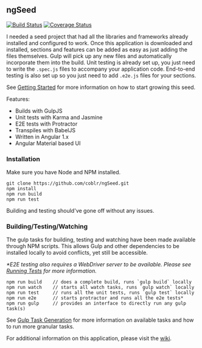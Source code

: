 ## ngSeed

[![Build Status](https://travis-ci.org/coblr/ngSeed.svg?branch=master)](https://travis-ci.org/coblr/ngSeed)
[![Coverage Status](https://coveralls.io/repos/github/coblr/ngSeed/badge.svg?branch=master)](https://coveralls.io/github/coblr/ngSeed?branch=master)

I needed a seed project that had all the libraries and frameworks already installed and configured to work. Once this application is downloaded and installed, sections and features can be added as easy as just adding the files themselves. Gulp will pick up any new files and automatically incorporate them into the build. Unit testing is already set up, you just need to write the `.spec.js` files to accompany your application code. End-to-end testing is also set up so you just need to add `.e2e.js` files for your sections.

See [Getting Started](https://github.com/coblr/ngSeed/wiki/Getting-Started) for more information on how to start growing this seed.

Features:
 - Builds with GulpJS
 - Unit tests with Karma and Jasmine
 - E2E tests with Protractor
 - Transpiles with BabelJS
 - Written in Angular 1.x
 - Angular Material based UI

### Installation

Make sure you have Node and NPM installed.

```
git clone https://github.com/coblr/ngSeed.git
npm install
npm run build
npm run test
```

Building and testing should've gone off without any issues.

### Building/Testing/Watching

The gulp tasks for building, testing and watching have been made available through NPM scripts. This allows Gulp and other dependencies to be installed locally to avoid conflicts, yet still be accessible.

_*E2E testing also requires a WebDriver server to be available. Please see [Running Tests](https://github.com/coblr/ngSeed/wiki/Running-Tests) for more information._

```
npm run build    // does a complete build, runs `gulp build` locally
npm run watch    // starts all watch tasks, runs `gulp watch` locally
npm run test     // runs all the unit tests, runs `gulp test` locally
npm run e2e      // starts protractor and runs all the e2e tests*
npm run gulp     // provides an interface to directly run any gulp task(s)
```

See [Gulp Task Generation](https://github.com/coblr/ngSeed/wiki/Gulp-Task-Generation) for more information on available tasks and how to run more granular tasks.

For additional information on this application, please visit the [wiki](https://github.com/coblr/ngSeed/wiki).
